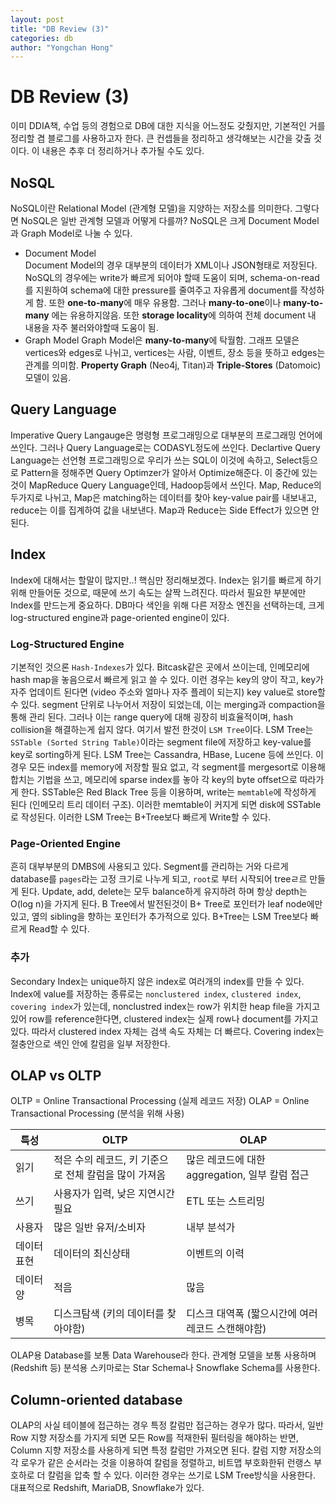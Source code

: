 ```yaml
---
layout: post
title: "DB Review (3)"
categories: db
author: "Yongchan Hong"
---
```

# DB Review (3)
이미 DDIA책, 수업 등의 경험으로 DB에 대한 지식을 어느정도 갖췄지만, 기본적인 거를 정리할 겸 블로그를 사용하고자 한다. 큰 컨셉들을 정리하고 생각해보는 시간을 갖출 것이다. 이 내용은 추후 더 정리하거나 추가될 수도 있다. 

## NoSQL
NoSQL이란 Relational Model (관계형 모델)을 지양하는 저장소를 의미한다. 그렇다면 NoSQL은 일반 관계형 모델과 어떻게 다를까? NoSQL은 크게 Document Model과 Graph Model로 나눌 수 있다.  
- Document Model  
Document Model의 경우 대부분의 데이터가 XML이나 JSON형태로 저장된다. NoSQL의 경우에는 write가 빠르게 되어야 할때 도움이 되며, schema-on-read를 지원하여 schema에 대한 pressure를 줄여주고 자유롭게 document를 작성하게 함. 또한 **one-to-many**에 매우 유용함. 그러나 **many-to-one**이나 **many-to-many** 에는 유용하지않음. 또한 **storage locality**에 의하여 전체 document 내 내용을 자주 불러와야할때 도움이 됨.
- Graph Model
Graph Model은 **many-to-many**에 탁월함. 그래프 모델은 vertices와 edges로 나뉘고, vertices는 사람, 이벤트, 장소 등을 뜻하고 edges는 관계를 의미함. **Property Graph** (Neo4j, Titan)과 **Triple-Stores** (Datomoic) 모델이 있음.  

## Query Language
Imperative Query Langauge은 명령형 프로그래밍으로 대부분의 프로그래밍 언어에 쓰인다. 그러나 Query Language로는 CODASYL정도에 쓰인다. Declartive Query Language는 선언형 프로그래밍으로 우리가 쓰는 SQL이 이것에 속하고, Select등으로 Pattern을 정해주면 Query Optimzer가 알아서 Optimize해준다. 이 중간에 있는 것이 MapReduce Query Language인데, Hadoop등에서 쓰인다. Map, Reduce의 두가지로 나뉘고, Map은 matching하는 데이터를 찾아 key-value pair를 내보내고, reduce는 이를 집계하여 값을 내보낸다. Map과 Reduce는 Side Effect가 있으면 안된다.

## Index
Index에 대해서는 할말이 많지만..! 핵심만 정리해보겠다. Index는 읽기를 빠르게 하기 위해 만들어둔 것으로, 때문에 쓰기 속도는 살짝 느려진다. 따라서 필요한 부분에만 Index를 만드는게 중요하다. DB마다 색인을 위해 다른 저장소 엔진을 선택하는데, 크게 log-structured engine과 page-oriented engine이 있다. 
### Log-Structured Engine
기본적인 것으론 `Hash-Indexes`가 있다. Bitcask같은 곳에서 쓰이는데, 인메모리에 hash map을 놓음으로서 빠르게 읽고 쓸 수 있다. 이런 경우는 key의 양이 작고, key가 자주 업데이트 된다면 (video 주소와 얼마나 자주 플레이 되는지) key value로 store할 수 있다. segment 단위로 나누어서 저장이 되었는데, 이는 merging과 compaction을 통해 관리 된다. 그러나 이는 range query에 대해 굉장히 비효율적이며, hash collision을 해결하는게 쉽지 않다. 여기서 발전 한것이 `LSM Tree`이다. LSM Tree는 `SSTable (Sorted String Table)`이라는 segment file에 저장하고 key-value를 key로 sorting하게 된다. LSM Tree는 Cassandra, HBase, Lucene 등에 쓰인다. 이 경우 모든 index를 memory에 저장할 필요 없고, 각 segment를 mergesort로 이용해 합치는 기법을 쓰고, 메모리에 sparse index를 놓아 각 key의 byte offset으로 따라가게 한다. SSTable은 Red Black Tree 등을 이용하며, write는 `memtable`에 작성하게 된다 (인메모리 트리 데이터 구조). 이러한 memtable이 커지게 되면 disk에 SSTable로 작성된다. 이러한 LSM Tree는 B+Tree보다 빠르게 Write할 수 있다.
### Page-Oriented Engine
흔히 대부부분의 DMBS에 사용되고 있다. Segment를 관리하는 거와 다르게 database를 `pages`라는 고정 크기로 나누게 되고, `root`로 부터 시작되어 treeㄹ르 만들게 된다. Update, add, delete는 모두 balance하게 유지하려 하며 항상 depth는 O(log n)을 가지게 된다. B Tree에서 발전된것이 B+ Tree로 포인터가 leaf node에만 있고, 옆의 sibling을 향하는 포인터가 추가적으로 있다. B+Tree는 LSM Tree보다 빠르게 Read할 수 있다. 
### 추가
Secondary Index는 unique하지 않은 index로 여러개의 index를 만들 수 있다. 
Index에 value를 저장하는 종류로는 `nonclustered index`, `clustered index`, `covering index`가 있는데, nonclustred index는 row가 위치한 heap file을 가지고 있어 row를 reference한다면, clustered index는 실제 row나 document를 가지고 있다. 따라서 clustered index 자체는 검색 속도 자체는 더 빠르다. Covering index는 절충안으로 색인 안에 칼럼을 일부 저장한다. 

## OLAP vs OLTP
OLTP = Online Transactional Processing (실제 레코드 저장) 
OLAP = Online Transactional Processing (분석을 위해 사용)

|   특성  |   OLTP   |    OLAP    |
|---|---|---|
|읽기|적은 수의 레코드, 키 기준으로 전체 칼럼을 많이 가져옴|많은 레코드에 대한 aggregation, 일부 칼럼 접근|
|쓰기|사용자가 입력, 낮은 지연시간 필요|ETL 또는 스트리밍|
|사용자|많은 일반 유저/소비자|내부 분석가|
|데이터 표현|데이터의 최신상태|이벤트의 이력|
|데이터양|적음|많음|
|병목|디스크탐색 (키의 데이터를 찾아야함) |디스크 대역폭 (짧으시간에 여러 레코드 스캔해야함)|

OLAP용 Database를 보통 Data Warehouse라 한다. 관계형 모델을 보통 사용하며 (Redshift 등) 분석용 스키마로는 Star Schema나 Snowflake Schema를 사용한다.

## Column-oriented database
OLAP의 사실 테이블에 접근하는 경우 특정 칼럼만 접근하는 경우가 많다. 따라서, 일반 Row 지향 저장소를 가지게 되면 모든 Row를 적재한뒤 필터링을 해야하는 반면, Column 지향 저장소를 사용하게 되면 특정 칼럼만 가져오면 된다. 칼럼 지향 저장소의 각 로우가 같은 순서라는 것을 이용하여 칼럼을 정렬하고, 비트맵 부호화한뒤 런랭스 부호하로 더 칼럼을 압축 할 수 있다. 이러한 경우는 쓰기로 LSM Tree방식을 사용한다. 대표적으로 Redshift, MariaDB, Snowflake가 있다.
